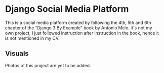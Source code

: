# Django Social Media Platform
This is a social media platform created by following the 4th, 5th and 6th chapter of the
"Django 3 By Example" book by Antonio Mele. It's not my own project, I just followed instruction
after instruction in the book, hence it is not mentioned in my CV.

## Visuals
Photos of this project are yet to be added.